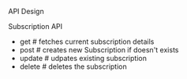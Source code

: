 API Design

Subscription API
- get # fetches current subscription details
- post # creates new Subscription if doesn't exists
- update # udpates existing subscription
- delete # deletes the subscription

